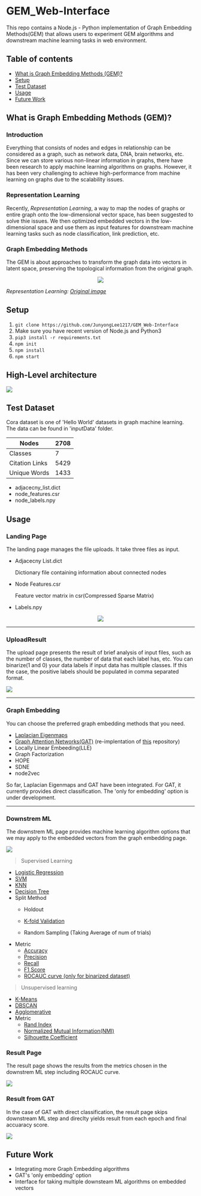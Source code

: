 # GEM_Web-Interface
This repo contains a Node.js - Python implementation of Graph Embedding Methods(GEM) that allows users to experiment GEM algorithms and downstream machine learning tasks in web environment.

## Table of contents
* [What is Graph Embedding Methods (GEM)?](#What-is-Graph-Embedding-Methods-(GEM)?)
* [Setup](#Setup)
* [Test Dataset](#test-dataset)
* [Usage](#usage)
* [Future Work](#future-work)
## What is Graph Embedding Methods (GEM)?
### Introduction
Everything that consists of nodes and edges in relationship can be considered as a graph, such as network data, DNA, brain networks, etc. Since we can store various non-linear information in graphs, there have been research to apply machine learning algorithms on graphs.
However, it has been very challenging to achieve high-performance from machine learning on graphs due to the scalability issues.

### Representation Learning

Recently, <em>Representation Learning</em>, a way to map the nodes of graphs or entire graph onto the low-dimensional vector space, has been suggested to solve thie issues. We then optimized embedded vectors in the low-dimensional space and use them as input features for downstream machine learning tasks such as node classification, link prediction, etc.


### Graph Embedding Methods

The GEM is about approaches to transform the graph data into vectors in latent space, preserving the topological information from the original graph.
<p align="center">
<img src="readmepics/embedding.png"/>

<em> Representation Learning: [Original image](https://arxiv.org/pdf/1909.00958v1.pdf)</em>


</p>


## Setup
1. `git clone https://github.com/JunyongLee1217/GEM_Web-Interface`
2. Make sure you have recent version of Node.js and Python3
3. `pip3 install -r requirements.txt`
4. `npm init`
5. `npm install`
6. `npm start`


## High-Level architecture

<img src= "readmepics/1highlevelarch.jpg" style=;>


## Test Dataset

Cora dataset is one of 'Hello World' datasets in graph machine learning. The data can be found in 'inputData' folder.


|Nodes|2708|
|------|---|
|Classes|7|
|Citation Links|5429|
|Unique Words|1433|

* adjacecny_list.dict
* node_features.csr
* node_labels.npy
  

## Usage

### Landing Page
The landing page manages the file uploads. It take three files as input.
* Adjacecny List.dict
  <p>Dictionary file containing information about connected nodes
* Node Features.csr
  <p> Feature vector matrix in csr(Compressed Sparse Matrix)
* Labels.npy

<p align="center">
<img src= "readmepics/2LandingPage.png" style=;>
</p>

---

### UploadResult
The upload page presents the result of brief analysis of input files, such as the number of classes, the number of data that each label has, etc.
You can binarize(1 and 0) your data labels if input data has multiple classes. If this the case, the positive labels should be populated in comma separated format.
<p>
<img src="readmepics/3UploadResult.png">
</p>


---

### Graph Embedding

You can choose the preferred graph embedding methods that you need. 

* [Laplacian Eigenmaps](https://proceedings.neurips.cc/paper/2001/file/f106b7f99d2cb30c3db1c3cc0fde9ccb-Paper.pdf)
* [Graph Attention Networks(GAT)](https://arxiv.org/pdf/1710.10903.pdf) 
(re-implentation of [this](https://github.com/gordicaleksa/pytorch-GAT) repository)
* Locally Linear Embeeding(LLE)
* Graph Factorization
* HOPE
* SDNE
* node2vec


So far, Laplacian Eigenmaps and GAT have been integrated. For GAT, it currently provides direct classification. The 'only for embedding' option is under development.

--------------------------------

### Downstrem ML

The downstrem ML page provides machine learning algorithm options that we may apply to the embedded vectors from the graph embedding page.

<p>
<img src="readmepics/8Downstream.png">
</p>

>Supervised Learning

* [Logistic Regression](https://scikit-learn.org/stable/modules/generated/sklearn.linear_model.LogisticRegression.html)
* [SVM](https://scikit-learn.org/stable/modules/generated/sklearn.svm.SVC.html)
* [KNN](https://scikit-learn.org/stable/modules/generated/sklearn.neighbors.KNeighborsClassifier.html)
* [Decision Tree](https://scikit-learn.org/stable/modules/tree.html)
* Split Method
  - Holdout
  - [K-fold Validation](https://scikit-learn.org/stable/modules/generated/sklearn.model_selection.KFold.html)

  - Random Sampling (Taking Average of num of trials)
* Metric
  - [Accuracy](https://scikit-learn.org/stable/modules/generated/sklearn.metrics.accuracy_score.html)
  - [Precision](https://scikit-learn.org/stable/modules/generated/sklearn.metrics.precision_score.html)
  - [Recall](https://scikit-learn.org/stable/modules/generated/sklearn.metrics.recall_score.html)
  - [F1 Score](https://scikit-learn.org/stable/modules/generated/sklearn.metrics.f1_score.html)
  - [ROCAUC curve (only for binarized dataset)](https://scikit-learn.org/stable/modules/generated/sklearn.metrics.roc_curve.html)
> Unsupervised learning
* [K-Means](https://scikit-learn.org/stable/modules/generated/sklearn.cluster.KMeans.html)
* [DBSCAN](https://scikit-learn.org/stable/modules/generated/sklearn.cluster.DBSCAN.html)
* [Agglomerative](https://scikit-learn.org/stable/modules/generated/sklearn.cluster.AgglomerativeClustering.html)
* Metric
  - [Rand Index](https://scikit-learn.org/stable/modules/generated/sklearn.metrics.adjusted_rand_score.html)
  - [Normalized Mutual Information(NMI)](https://scikit-learn.org/stable/modules/generated/sklearn.metrics.normalized_mutual_info_score.html)
  - [Silhouette Coefficient](https://scikit-learn.org/stable/modules/generated/sklearn.metrics.silhouette_score.html)


### Result Page
The result page shows the results from the metrics chosen in the downstrem ML step including ROCAUC curve. 
<p>
<img src="readmepics/Result.png">
</p>


### Result from GAT
In the case of GAT with direct classification, the result page skips downstream ML step and direclty yields result from each epoch and final accuaracy score.

<p> 
<img src="readmepics/13GATResult.png">
</p>



## Future Work
* Integrating more Graph Embedding algorithms
* GAT's 'only embedding' option
* Interface for taking multiple downsteam ML algorithms on embedded vectors
  
